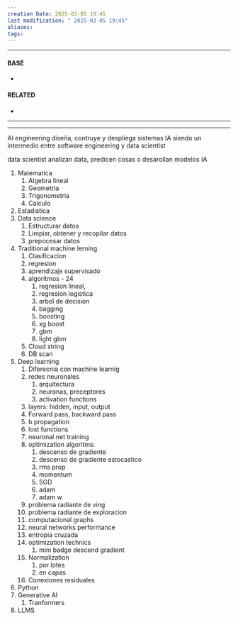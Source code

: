 ```yaml
---
creation Date: 2025-03-05 19:45
last modification: " 2025-03-05 19:45"
aliases: 
tags:
---
```

___
#### BASE
- 
#### RELATED
- 
___

___

AI engineering diseña, contruye y despliega sistemas IA siendo un intermedio entre software engineering y data scientist

data scientist analizan data, predicen cosas o desarollan modelos IA

1. Matematica
	1. Algebra lineal
	2. Geometria
	3. Trigonometria
	4. Calculo
2. Estadistica
3. Data science
	1. Estructurar datos
	2. Limpiar, obtener y recopilar datos
	3. prepocesar datos
4. Traditional machine lerning
	1. Clasificacion
	2. regresion
	3. aprendizaje supervisado
	4. algoritmos - 24
		1. regresion lineal,
		2. regresion logistica
		3. arbol de decision
		4. bagging
		5. boosting
		6. xg boost
		7. gbm
		8. light gbm
	5. Cloud string
	6. DB scan
5. Deep learning
	1. Diferecnia con machine learnig
	2. redes neuronales
		1. arquitectura
		2. neuronas, preceptores
		3. activation functions
	3. layers: hidden, input, output
	4. Forward pass, backward pass
	5. b propagation
	6. lost functions
	7. neuronal net training
	8. optimization algoritms:
		1. descenso de gradiente
		2. descenso de gradiente estocastico
		3. rms prop
		4. momentum
		5. SGD
		6. adam
		7. adam w
	9. problema radiante de ving
	10. problema radiante de exploracion
	11. computacional graphs
	12. neural networks performance
	13. entropia cruzada
	14. optimization technics
		1. mini badge descend gradient
	15. Normalization
		1. por lotes
		2. en capas
	16. Conexiones residuales
6. Python
7. Generative AI
	1. Tranformers
8. LLMS

